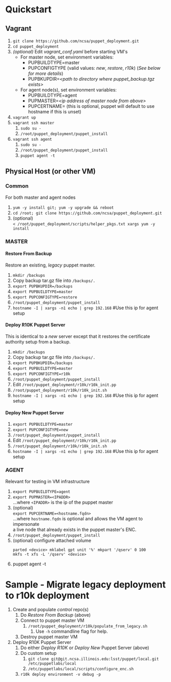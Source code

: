 # Quickstart

## Vagrant
1. `git clone https://github.com/ncsa/puppet_deployment.git`
1. `cd puppet_deployment`
1. _(optional)_ Edit _vagrant_conf.yaml_ before starting VM's
   * For master node, set environment variables:
     * PUPBUILDTYPE=master
     * PUPCONFIGTYPE (valid values: _new_, _restore_, _r10k_) (_See below for more details_)
     * PUPBKUPDIR=_\<path to directory where puppet_backup.tgz exists\>_
   * For agent node(s), set environment variables:
     * PUPBUILDTYPE=agent
     * PUPMASTER=_\<ip address of master node from above\>_
     * PUPCERTNAME=_<override hostname if desired>_ (this is optional, puppet will default to use hostname if this is unset)
1. `vagrant up`
1. `vagrant ssh master`
   1. `sudo su -`
   1. `/root/puppet_deployment/puppet_install`
1. `vagrant ssh agent`
   1. `sudo su -`
   1. `/root/puppet_deployment/puppet_install`
   1. `puppet agent -t`


## Physical Host (or other VM)
### Common
For both master and agent nodes
1. `yum -y install git; yum -y upgrade && reboot`
1. `cd /root; git clone https://github.com/ncsa/puppet_deployment.git`
1. (optional) \
   `< /root/puppet_deployment/scripts/helper_pkgs.txt xargs yum -y install`
### MASTER
#### Restore From Backup
Restore an existing, *legacy* puppet master.
1. `mkdir /backups`
1. Copy backup tar.gz file into `/backups/.`
1. `export PUPBKUPDIR=/backups`
1. `export PUPBUILDTYPE=master`
1. `export PUPCONFIGTYPE=restore`
1. `/root/puppet_deployment/puppet_install`
1. `hostname -I | xargs -n1 echo | grep 192.168` #Use this ip for agent setup
#### Deploy R10K Puppet Server
This is identical to a *new* server except that it restores the certificate
authority setup from a backup.
1. `mkdir /backups`
1. Copy backup tar.gz file into `/backups/.`
1. `export PUPBKUPDIR=/backups`
1. `export PUPBUILDTYPE=master`
1. `export PUPCONFIGTYPE=r10k`
1. `/root/puppet_deployment/puppet_install`
1. Edit `/root/puppet_deployment/r10k/r10k_init.pp`
1. `/root/puppet_deployment/r10k/r10k_init.sh`
1. `hostname -I | xargs -n1 echo | grep 192.168` #Use this ip for agent setup
#### Deploy New Puppet Server
1. `export PUPBUILDTYPE=master`
1. `export PUPCONFIGTYPE=new`
1. `/root/puppet_deployment/puppet_install`
1. Edit `/root/puppet_deployment/r10k/r10k_init.pp`
1. `/root/puppet_deployment/r10k/r10k_init.sh`
1. `hostname -I | xargs -n1 echo | grep 192.168` #Use this ip for agent setup
### AGENT
Relevant for testing in VM infrastructure
1. `export PUPBUILDTYPE=agent`
1. `export PUPMASTER=<IPADDR>` \
    ...where `<IPADDR>` is the ip of the puppet master
1. (optional) \
   `export PUPCERTNAME=<hostname.fqdn>` \
    ...where `hostname.fqdn` is optional and allows the VM agent to impersonate \
       a live node that already exists in the puppet master's ENC.
1. `/root/puppet_deployment/puppet_install`
1. (optional) configure attached volume
   ```
   parted <device> mklabel gpt unit '%' mkpart '/qserv' 0 100
   mkfs -t xfs -L '/qserv' <device>
   ```
1. puppet agent -t

# Sample - Migrate legacy deployment to r10k deployment
1. Create and populate _control_ repo(s)
   1. Do _Restore From Backup_ (above)
   1. Connect to puppet master VM
      1. `/root/puppet_deployment/r10k/populate_from_legacy.sh`
         1. Use `-h` commandline flag for help.
   1. Destroy puppet master VM
1. Deploy R10K Puppet Server
   1. Do either _Deploy R10K_ or _Deploy New_ Puppet Server (above)
   1. Do custom setup
      1. `git clone git@git.ncsa.illinois.edu:lsst/puppet/local.git /etc/puppetlabs/local`
      1. `/etc/puppetlabs/local/scripts/configure_enc.sh`
   1. `r10k deploy environment -v debug -p`
